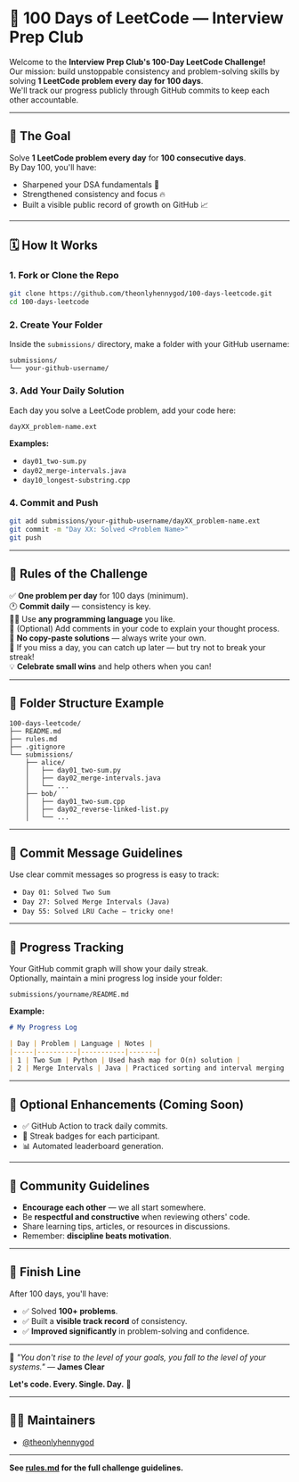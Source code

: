 # 💯 100 Days of LeetCode — Interview Prep Club

Welcome to the **Interview Prep Club's 100-Day LeetCode Challenge!**  
Our mission: build unstoppable consistency and problem-solving skills by solving **1 LeetCode problem every day for 100 days**.  
We'll track our progress publicly through GitHub commits to keep each other accountable.

---

## 🧭 The Goal

Solve **1 LeetCode problem every day** for **100 consecutive days**.  
By Day 100, you'll have:
- Sharpened your DSA fundamentals 🧠
- Strengthened consistency and focus 🔥
- Built a visible public record of growth on GitHub 📈

---

## 🗓️ How It Works

### 1. Fork or Clone the Repo
```bash
git clone https://github.com/theonlyhennygod/100-days-leetcode.git
cd 100-days-leetcode
```

### 2. Create Your Folder
Inside the `submissions/` directory, make a folder with your GitHub username:
```
submissions/
└── your-github-username/
```

### 3. Add Your Daily Solution
Each day you solve a LeetCode problem, add your code here:
```
dayXX_problem-name.ext
```

**Examples:**
- `day01_two-sum.py`
- `day02_merge-intervals.java`
- `day10_longest-substring.cpp`

### 4. Commit and Push
```bash
git add submissions/your-github-username/dayXX_problem-name.ext
git commit -m "Day XX: Solved <Problem Name>"
git push
```

---

## 📜 Rules of the Challenge

✅ **One problem per day** for 100 days (minimum).  
🕐 **Commit daily** — consistency is key.  
🧑‍💻 Use **any programming language** you like.  
💬 (Optional) Add comments in your code to explain your thought process.  
🚫 **No copy-paste solutions** — always write your own.  
🔁 If you miss a day, you can catch up later — but try not to break your streak!  
💡 **Celebrate small wins** and help others when you can!

---

## 📁 Folder Structure Example

```
100-days-leetcode/
├── README.md
├── rules.md
├── .gitignore
└── submissions/
    ├── alice/
    │   ├── day01_two-sum.py
    │   ├── day02_merge-intervals.java
    │   └── ...
    ├── bob/
    │   ├── day01_two-sum.cpp
    │   ├── day02_reverse-linked-list.py
    │   └── ...
```

---

## 🚀 Commit Message Guidelines

Use clear commit messages so progress is easy to track:
- `Day 01: Solved Two Sum`
- `Day 27: Solved Merge Intervals (Java)`
- `Day 55: Solved LRU Cache — tricky one!`

---

## 🌟 Progress Tracking

Your GitHub commit graph will show your daily streak.  
Optionally, maintain a mini progress log inside your folder:
```
submissions/yourname/README.md
```

**Example:**
```markdown
# My Progress Log

| Day | Problem | Language | Notes |
|-----|----------|-----------|-------|
| 1 | Two Sum | Python | Used hash map for O(n) solution |
| 2 | Merge Intervals | Java | Practiced sorting and interval merging |
```

---

## 🧰 Optional Enhancements (Coming Soon)

- ✅ GitHub Action to track daily commits.
- 🧮 Streak badges for each participant.
- 📊 Automated leaderboard generation.

---

## 🙌 Community Guidelines

- **Encourage each other** — we all start somewhere.
- Be **respectful and constructive** when reviewing others' code.
- Share learning tips, articles, or resources in discussions.
- Remember: **discipline beats motivation**.

---

## 🏁 Finish Line

After 100 days, you'll have:
- ✅ Solved **100+ problems**.
- ✅ Built a **visible track record** of consistency.
- ✅ **Improved significantly** in problem-solving and confidence.

---

💬 _"You don't rise to the level of your goals, you fall to the level of your systems."_ — **James Clear**

**Let's code. Every. Single. Day.** 🚀

---

## 🧑‍💻 Maintainers

- [@theonlyhennygod](https://github.com/theonlyhennygod)

---

**See [rules.md](./rules.md) for the full challenge guidelines.**
